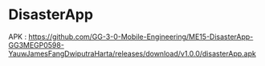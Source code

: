 # DisasterApp
APK : https://github.com/GG-3-0-Mobile-Engineering/ME15-DisasterApp-GG3MEGP0598-YauwJamesFangDwiputraHarta/releases/download/v1.0.0/disasterApp.apk

